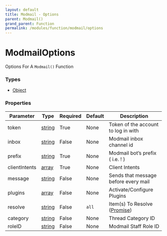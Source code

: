 ```yaml
---
layout: default
title: Modmail - Options
parent: Modmail()
grand_parent: Function
permalink: /modules/function/modmail/options
---
```


# ModmailOptions
Options For A `Modmail()` Function

### Types
- [Object](https://developer.mozilla.org/en-US/docs/Web/JavaScript/Reference/Global_Objects/Object)

### Properties

| **Parameter** | **Type** | **Required** | **Default** | **Description** |
| ----- | ----- | ----- | ----- | ----- |
| token | [string](https://developer.mozilla.org/en-US/docs/Web/JavaScript/Reference/Global_Objects/String) | True | None | Token of the account to log in with | 
| inbox | [string](https://developer.mozilla.org/en-US/docs/Web/JavaScript/Reference/Global_Objects/String) | False | None | Modmail inbox channel id |
| prefix | [string](https://developer.mozilla.org/en-US/docs/Web/JavaScript/Reference/Global_Objects/String) | True | None | Modmail bot’s prefix ( i.e. ! ) | 
| clientIntents | [array](https://developer.mozilla.org/en-US/docs/Web/JavaScript/Reference/Global_Objects/array) | True | None | Client Intents |
| message | [string](https://developer.mozilla.org/en-US/docs/Web/JavaScript/Reference/Global_Objects/String) | False | None | Sends that message before every mail |
| plugins | [array](https://developer.mozilla.org/en-US/docs/Web/JavaScript/Reference/Global_Objects/array) | False | None | Activate/Configure Plugins |
| resolve | [string](https://developer.mozilla.org/en-US/docs/Web/JavaScript/Reference/Global_Objects/String) | False | `all` | Item(s) To Resolve ([Promise](https://developer.mozilla.org/en-US/docs/Web/JavaScript/Reference/Global_Objects/promise)) |
| category | [string](https://developer.mozilla.org/en-US/docs/Web/JavaScript/Reference/Global_Objects/String) | False | None | Thread Category ID |
| roleID | [string](https://developer.mozilla.org/en-US/docs/Web/JavaScript/Reference/Global_Objects/String) | False | None | Modmail Staff Role ID |

